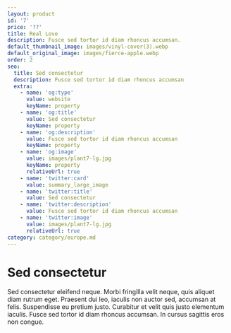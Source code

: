 ```yaml
---
layout: product
id: '7'
price: '??'
title: Real Love
description: Fusce sed tortor id diam rhoncus accumsan.
default_thumbnail_image: images/vinyl-cover(3).webp
default_original_image: images/fierce-apple.webp
order: 2
seo:
  title: Sed consectetur
  description: Fusce sed tortor id diam rhoncus accumsan
  extra:
    - name: 'og:type'
      value: website
      keyName: property
    - name: 'og:title'
      value: Sed consectetur
      keyName: property
    - name: 'og:description'
      value: Fusce sed tortor id diam rhoncus accumsan
      keyName: property
    - name: 'og:image'
      value: images/plant7-lg.jpg
      keyName: property
      relativeUrl: true
    - name: 'twitter:card'
      value: summary_large_image
    - name: 'twitter:title'
      value: Sed consectetur
    - name: 'twitter:description'
      value: Fusce sed tortor id diam rhoncus accumsan
    - name: 'twitter:image'
      value: images/plant7-lg.jpg
      relativeUrl: true
category: category/europe.md
---
```


# Sed consectetur

Sed consectetur eleifend neque. Morbi fringilla velit neque, quis aliquet diam rutrum eget. Praesent dui leo, iaculis non auctor sed, accumsan at felis. Suspendisse eu pretium justo. Curabitur et velit quis justo elementum iaculis. Fusce sed tortor id diam rhoncus accumsan. In cursus sagittis eros non congue.